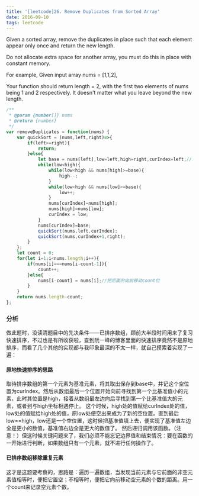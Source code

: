 ```yaml
---
title: '[leetcode]26. Remove Duplicates from Sorted Array'
date: 2016-09-10
tags: leetcode
---
```

Given a sorted array, remove the duplicates in place such that each element appear only once and return the new length.

Do not allocate extra space for another array, you must do this in place with constant memory.

For example,
Given input array nums = [1,1,2],

Your function should return length = 2, with the first two elements of nums being 1 and 2 respectively. It doesn't matter what you leave beyond the new length.

```JavaScript
/**
 * @param {number[]} nums
 * @return {number}
 */
var removeDuplicates = function(nums) {
    var quickSort = (nums,left,right)=>{
        if(left>=right){
            return;
        }else{
            let base = nums[left],low=left,high=right,curIndex=left;//!!之前low=left+1是错误的，会导致已排序数组仍然进行排序
            while(low<high){
                while(low<high && nums[high]>=base){
                    high--;
                }
                while(low<high && nums[low]<=base){
                    low++;
                }
                nums[curIndex]=nums[high];
                nums[high]=nums[low];
                curIndex = low; 
            }
            nums[curIndex]=base;
            quickSort(nums,left,curIndex);
            quickSort(nums,curIndex+1,right);
        }
    };
    let count = 0;
    for(let i=1;i<nums.length;i++){
        if(nums[i]===nums[i-count-1]){
            count++;
        }else{
            nums[i-count] = nums[i];//把后面的向前移动count位
        }
    }
    return nums.length-count;
};
```

### 分析
做此题时，没读清题目中的先决条件——已排序数组，顾前大半段时间用来了复习快速排序，不过也是有所收获啦，查到阮一峰的博客里面的快速排序竟然不是原地排序，而看了几个其他的实现都与我印象最深的不太一样，就自己摸索着实现了一遍：
#### 原地快速排序的思路
取待排序数组的第一个元素为基准元素，将其取出保存到base中，并记这个空位置为curIndex。然后从数组最后一个位置开始向前寻找到第一个比基准值小的元素，此时其位置是high，接着从数组最左边向后寻找到第一个比基准值大的元素，或者到与high坐标相遇停止。
这个时候，high处的值赋给curIndex处的值，low处的值赋给high处的值，原low处便空出来成为了新的空位置。直到最后low==high，low还是一个空位置，这时候把基准值填上去，便实现了基准值左边全是更小的数值，基准值右边全是更大的数值了。
然后递归调用该函数。（注意！）但这时候关键问题来了，我们必须不能忘记边界值和结束情况：要在函数的一开始进行判断，如果数组只有一个元素，就不进行任何操作了。

#### 已排序数组移除重复元素
这才是这题要考察的，思路是：遍历一遍数组，当发现当前元素与它前面的非空元素值相等时，便把它置空；不相等时，便把它向前移动空元素的个数的距离。用一个count来记录空元素个数。


